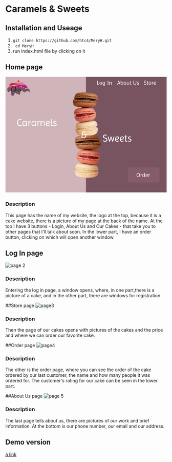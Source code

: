 # Caramels & Sweets

## Installation and Useage
1. ```git clone https://github.com/htc4/MeryH.git```
2. ``` cd MeryH```
3. run index.html file by  clicking on it 
## Home page
![alt text](<./image/Screenshot from 2024-02-20 09-47-33.png>)

### Description
This page has the name of my website, the logo at the top, because it is a cake website, 
there is a picture of my page at the back of the name. At the top I have 3 buttons - Login,
About Us and Our Cakes - that take you to other pages that I'll talk about soon.
In the lower part, I have an order button, clicking on which will open another window.

## Log In page
![page 2](https://github.com/htc4/MeriH/assets/159127762/16ca27fa-edf2-4a3d-bdee-25561d1c27b1)

### Description
Entering the log in page, a window opens, where, in one part,there is a picture of a cake,
and in the other part, there are windows for registration․

##Store page
![page3](https://github.com/htc4/MeriH/assets/159127762/9dad3ba9-6462-4e9a-96df-590a8e20729e)

### Description
Then the page of our cakes opens with pictures of the cakes and the price
and where we can order our favorite cake.

##Order page
![page4](https://github.com/htc4/MeriH/assets/159127762/597859b2-870a-4f31-bc8f-276f77523095)

### Description
The other is the order page, where you can see the order of the
cake ordered by our last customer, the name and how many people
it was ordered for. The customer's rating for our cake can be seen in the lower part.

##About Us page
![page 5](https://github.com/htc4/MeriH/assets/159127762/a55783fc-c4f0-4340-9599-1dbc18438f1a)

### Description
The last page tells about us, there are pictures of our
work and brief information. At the bottom is our phone
number, our email and our address.

## Demo version
[a link](https://www.figma.com/proto/4HKXC8HGMSTs4PuVJgAfje/Untitled?type=design&node-id=700-5&t=MZwBUMu2PG0t2Pjy-0&scaling=min-zoom&page-id=700%3A2&starting-point-node-id=700%3A5&prev-org-id=external-teams)
